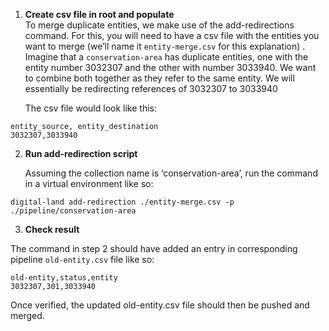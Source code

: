 
1. **Create csv file in root and populate**  
   To merge duplicate entities, we make use of the add-redirections command. For this, you will need to have a csv file with the entities you want to merge (we’ll name it `entity-merge.csv` for this explanation) . Imagine that  a `conservation-area` has duplicate entities, one with the entity number 3032307 and the other with number 3033940\. We want to combine both together as they refer to the same entity. We will essentially be redirecting references of 3032307 to 3033940 

   The csv file would look like this:

```
entity_source, entity_destination
3032307,3033940
```

2. **Run add-redirection script**

	Assuming the collection name is ‘conservation-area’, run the command in a virtual environment like so:

```
digital-land add-redirection ./entity-merge.csv -p ./pipeline/conservation-area
```

3. **Check result**

The command in step 2 should have added an entry in corresponding pipeline `old-entity.csv` file like so:

```
old-entity,status,entity
3032307,301,3033940
```

Once verified, the updated old-entity.csv file should then be pushed and merged.
